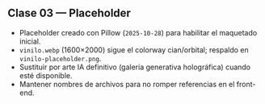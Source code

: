 ## Clase 03 — Placeholder

- Placeholder creado con Pillow (`2025-10-28`) para habilitar el maquetado inicial.
- `vinilo.webp` (1600×2000) sigue el colorway cian/orbital; respaldo en `vinilo-placeholder.png`.
- Sustituir por arte IA definitivo (galería generativa holográfica) cuando esté disponible.
- Mantener nombres de archivos para no romper referencias en el front-end.
